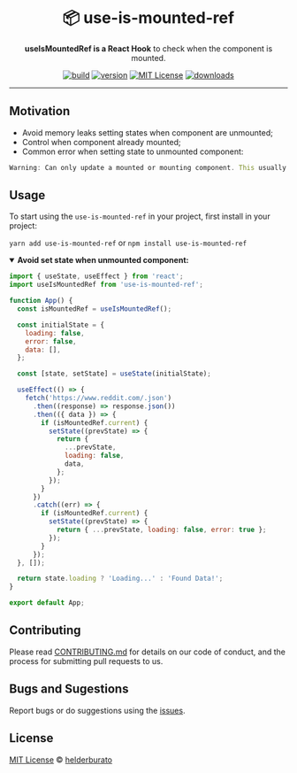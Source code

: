 <div align="center">
  <h1>📦 use-is-mounted-ref</h1>

  <p><strong>useIsMountedRef is a React Hook</strong> to check when the component is mounted.</p>

<!-- prettier-ignore-start -->
[![build][build-badge]][build]
[![version][version-badge]][package]
[![MIT License][license-badge]][license]
[![downloads][downloads-badge]][npmtrends]
<!-- prettier-ignore-end -->

</div>

---

## Motivation

- Avoid memory leaks setting states when component are unmounted;
- Control when component already mounted;
- Common error when setting state to unmounted component:

```js
Warning: Can only update a mounted or mounting component. This usually means you called setState, replaceState, or forceUpdate on an unmounted component. This is a no-op.
```

## Usage

To start using the `use-is-mounted-ref` in your project, first install in your project:

`yarn add use-is-mounted-ref` or `npm install use-is-mounted-ref`

<details open>
<summary><strong>Avoid set state when unmounted component:</strong></summary>

```jsx
import { useState, useEffect } from 'react';
import useIsMountedRef from 'use-is-mounted-ref';

function App() {
  const isMountedRef = useIsMountedRef();

  const initialState = {
    loading: false,
    error: false,
    data: [],
  };

  const [state, setState] = useState(initialState);

  useEffect(() => {
    fetch('https://www.reddit.com/.json')
      .then((response) => response.json())
      .then(({ data }) => {
        if (isMountedRef.current) {
          setState((prevState) => {
            return {
              ...prevState,
              loading: false,
              data,
            };
          });
        }
      })
      .catch((err) => {
        if (isMountedRef.current) {
          setState((prevState) => {
            return { ...prevState, loading: false, error: true };
          });
        }
      });
  }, []);

  return state.loading ? 'Loading...' : 'Found Data!';
}

export default App;
```

</details>

## Contributing

Please read [CONTRIBUTING.md](CONTRIBUTING.md) for details on our code of conduct, and the process for submitting pull requests to us.

## Bugs and Sugestions

Report bugs or do suggestions using the [issues](https://github.com/helderburato/use-is-mounted-ref/issues).

## License

[MIT License](LICENSE) © [helderburato](https://helderburato.com)

<!-- prettier-ignore-start -->
[version-badge]: https://img.shields.io/npm/v/use-is-mounted-ref.svg?style=flat-square
[package]: https://www.npmjs.com/package/use-is-mounted-ref
[downloads-badge]: https://img.shields.io/npm/dm/use-is-mounted-ref.svg?style=flat-square
[npmtrends]: http://www.npmtrends.com/use-is-mounted-ref
[license-badge]: https://img.shields.io/npm/l/use-is-mounted-ref.svg?style=flat-square
[license]: https://github.com/helderburato/use-is-mounted-ref/blob/master/LICENSE
[build]: https://travis-ci.org/helderburato/use-is-mounted-ref
[build-badge]: https://travis-ci.org/helderburato/use-is-mounted-ref.svg?branch=master
<!-- prettier-ignore-end -->
